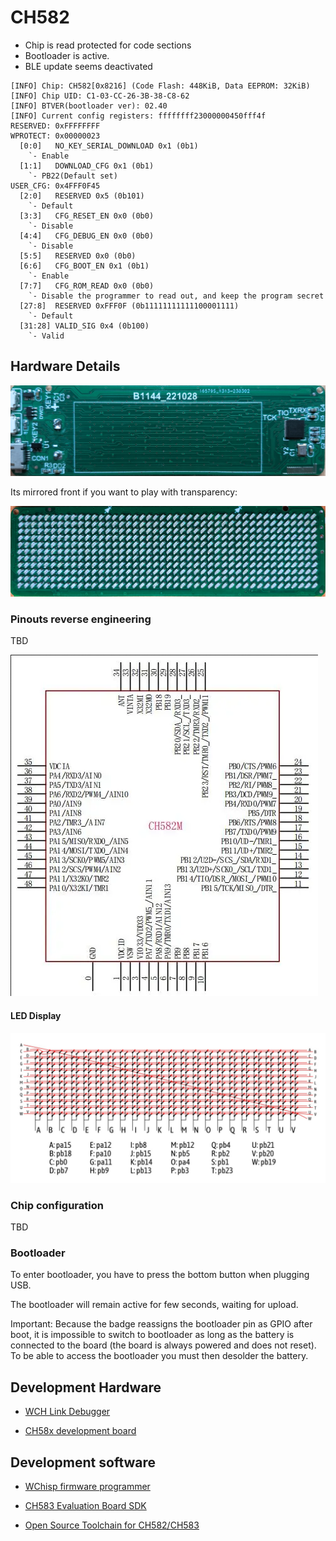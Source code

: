 # CH582

* Chip is read protected for code sections
* Bootloader is active.
* BLE update seems deactivated
```
[INFO] Chip: CH582[0x8216] (Code Flash: 448KiB, Data EEPROM: 32KiB)
[INFO] Chip UID: C1-03-CC-26-3B-38-C8-62
[INFO] BTVER(bootloader ver): 02.40
[INFO] Current config registers: ffffffff23000000450fff4f
RESERVED: 0xFFFFFFFF
WPROTECT: 0x00000023
  [0:0]   NO_KEY_SERIAL_DOWNLOAD 0x1 (0b1)
    `- Enable
  [1:1]   DOWNLOAD_CFG 0x1 (0b1)
    `- PB22(Default set)
USER_CFG: 0x4FFF0F45
  [2:0]   RESERVED 0x5 (0b101)
    `- Default
  [3:3]   CFG_RESET_EN 0x0 (0b0)
    `- Disable
  [4:4]   CFG_DEBUG_EN 0x0 (0b0)
    `- Disable
  [5:5]   RESERVED 0x0 (0b0)
  [6:6]   CFG_BOOT_EN 0x1 (0b1)
    `- Enable
  [7:7]   CFG_ROM_READ 0x0 (0b0)
    `- Disable the programmer to read out, and keep the program secret
  [27:8]  RESERVED 0xFFF0F (0b11111111111100001111)
    `- Default
  [31:28] VALID_SIG 0x4 (0b100)
    `- Valid
```
## Hardware Details

![Back](assets/badge_ch582_back.png)

Its mirrored front if you want to play with transparency:

![Front](assets/badge_ch582_front_mirror.png)

### Pinouts reverse engineering

TBD

![pinout](assets/ch582.png)

#### LED Display

![LED Display](assets/ch582_leds.jpg)

### Chip configuration

TBD

### Bootloader

To enter bootloader, you have to press the bottom button when plugging USB.

The bootloader will remain active for few seconds, waiting for upload.

Important: Because the badge reassigns the bootloader pin as GPIO after boot,
it is impossible to switch to bootloader as long as the battery is connected
to the board (the board is always powered and does not reset). To be able to
access the bootloader you must then desolder the battery.

## Development Hardware

* [WCH Link Debugger](https://www.aliexpress.us/item/3256803507003815.html)

* [CH58x development board](https://www.aliexpress.us/item/3256805118564658.html)

## Development software

* [WChisp firmware programmer](https://github.com/ch32-rs/wchisp)

* [CH583 Evaluation Board SDK](https://github.com/openwch/ch583)

* [Open Source Toolchain for CH582/CH583](https://github.com/cjacker/opensource-toolchain-ch32v)

